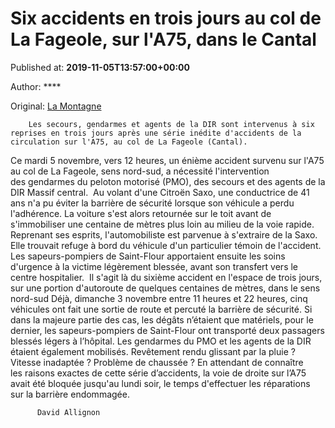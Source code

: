 
# Six accidents en trois jours au col de La Fageole, sur l'A75, dans le Cantal

Published at: **2019-11-05T13:57:00+00:00**

Author: ****

Original: [La Montagne](https://www.lamontagne.fr/saint-flour-15100/actualites/six-accidents-en-trois-jours-au-col-de-la-fageole-sur-l-a75-dans-le-cantal_13678031/)


        Les secours, gendarmes et agents de la DIR sont intervenus à six reprises en trois jours après une série inédite d'accidents de la circulation sur l'A75, au col de La Fageole (Cantal).  
      
Ce mardi 5 novembre, vers 12 heures, un énième accident survenu sur l'A75 au col de La Fageole, sens nord-sud, a nécessité l'intervention des gendarmes du peloton motorisé (PMO), des secours et des agents de la DIR Massif central. 
Au volant d'une Citroën Saxo, une conductrice de 41 ans n'a pu éviter la barrière de sécurité lorsque son véhicule a perdu l'adhérence. La voiture s'est alors retournée sur le toit avant de s'immobiliser une centaine de mètres plus loin au milieu de la voie rapide. 
Reprenant ses esprits, l'automobiliste est parvenue à s'extraire de la Saxo. Elle trouvait refuge à bord du véhicule d'un particulier témoin de l'accident. Les sapeurs-pompiers de Saint-Flour apportaient ensuite les soins d'urgence à la victime légèrement blessée, avant son transfert vers le centre hospitalier. 
Il s'agit là du sixième accident en l'espace de trois jours, sur une portion d'autoroute de quelques centaines de mètres, dans le sens nord-sud
Déjà, dimanche 3 novembre entre 11 heures et 22 heures, cinq véhicules ont fait une sortie de route et percuté la barrière de sécurité. Si dans la majeure partie des cas, les dégâts n’étaient que matériels, pour le dernier, les sapeurs-pompiers de Saint-Flour ont transporté deux passagers blessés légers à l’hôpital. Les gendarmes du PMO et les agents de la DIR étaient également mobilisés. Revêtement rendu glissant par la pluie ? Vitesse inadaptée ? Problème de chaussée ? En attendant de connaître les raisons exactes de cette série d’accidents, la voie de droite sur l’A75 avait été bloquée jusqu'au lundi soir, le temps d'effectuer les réparations sur la barrière endommagée. 

        
          David Allignon
        
      
